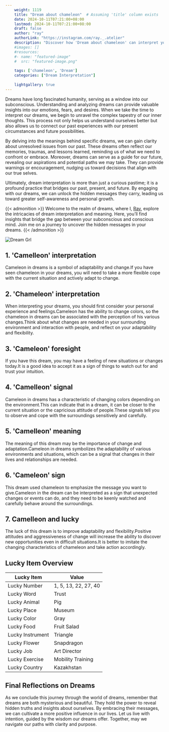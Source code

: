 ```yaml
---
    weight: 1119
    title: "Dream about chameleon"  # Assuming 'title' column exists
    date: 2024-10-11T07:21:00+08:00
    lastmod: 2024-10-11T07:21:00+08:00
    draft: false
    author: "ray"
    authorLink: "https://instagram.com/ray._.atelier"
    description: "Discover how 'Dream about chameleon' can interpret your future and uncover its significant meanings in your life."
    #images: []
    #resources:
    #- name: "featured-image"
    #  src: "featured-image.png"
    
    tags: ['chameleon', 'Dream']
    categories: ["Dream Interpretation"]
    
    lightgallery: true
---
```

    
Dreams have long fascinated humanity, serving as a window into our subconscious. Understanding and analyzing dreams can provide valuable insights into our emotions, fears, and desires. When we take the time to interpret our dreams, we begin to unravel the complex tapestry of our inner thoughts. This process not only helps us understand ourselves better but also allows us to connect our past experiences with our present circumstances and future possibilities.

By delving into the meanings behind specific dreams, we can gain clarity about unresolved issues from our past. These dreams often reflect our memories, traumas, and lessons learned, reminding us of what we need to confront or embrace. Moreover, dreams can serve as a guide for our future, revealing our aspirations and potential paths we may take. They can provide warnings or encouragement, nudging us toward decisions that align with our true selves.

Ultimately, dream interpretation is more than just a curious pastime; it is a profound practice that bridges our past, present, and future. By engaging with our dreams, we can unlock the hidden messages they carry, leading us toward greater self-awareness and personal growth.

{{< admonition >}}
Welcome to the realm of dreams, where I, [Ray](https://instagram.com/ray._.atelier), explore the intricacies of dream interpretation and meaning. Here, you’ll find insights that bridge the gap between your subconscious and conscious mind. Join me on a journey to uncover the hidden messages in your dreams.
{{< /admonition >}}

![Dream Grl](https://cdn.pixabay.com/photo/2017/11/02/03/35/gothic-2910057_1280.jpg "Dream Grl")

## 1. 'Camelleon' interpretation
Cameleon in dreams is a symbol of adaptability and change.If you have seen chameleon in your dreams, you will need to take a more flexible cope with the current situation and actively adapt to change.

## 2. 'Chameleon' interpretation
When interpreting your dreams, you should first consider your personal experience and feelings.Cameleon has the ability to change colors, so the chameleon in dreams can be associated with the perception of his various changes.Think about what changes are needed in your surrounding environment and interaction with people, and reflect on your adaptability and flexibility.

## 3. 'Cameleon' foresight
If you have this dream, you may have a feeling of new situations or changes today.It is a good idea to accept it as a sign of things to watch out for and trust your intuition.

## 4. 'Camelleon' signal
Cameleon in dreams has a characteristic of changing colors depending on the environment.This can indicate that in a dream, it can be closer to the current situation or the capricious attitude of people.These signals tell you to observe and cope with the surroundings sensitively and carefully.

## 5. 'Camelleon' meaning
The meaning of this dream may be the importance of change and adaptation.Cameleon in dreams symbolizes the adaptability of various environments and situations, which can be a signal that changes in their lives and relationships are needed.

## 6. 'Cameleon' sign
This dream used chameleon to emphasize the message you want to give.Cameleon in the dream can be interpreted as a sign that unexpected changes or events can do, and they need to be keenly watched and carefully behave around the surroundings.

## 7. Camelleon and lucky
The luck of this dream is to improve adaptability and flexibility.Positive attitudes and aggressiveness of change will increase the ability to discover new opportunities even in difficult situations.It is better to imitate the changing characteristics of chameleon and take action accordingly.

## Lucky Item Overview
| Lucky Item          | Value              |
|---------------|--------------------|
| Lucky Number        | 1, 5, 13, 22, 27, 40  |
| Lucky Word          | Trust |
| Lucky Animal        | Pig |
| Lucky Place         | Museum     |
| Lucky Color         | Gray     |
| Lucky Food          | Fruit Salad      |
| Lucky Instrument    | Triangle |
| Lucky Flower        | Snapdragon    |
| Lucky Job           | Art Director       |
| Lucky Exercise      | Mobility Training  |
| Lucky Country       | Kazakhstan    |


##  Final Reflections on Dreams

As we conclude this journey through the world of dreams, remember that dreams are both mysterious and beautiful. They hold the power to reveal hidden truths and insights about ourselves. By embracing their messages, we can cultivate a more positive influence in our lives. Let us live with intention, guided by the wisdom our dreams offer. Together, may we navigate our paths with clarity and purpose.
